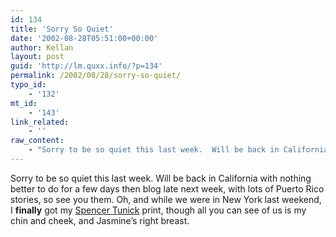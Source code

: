 ```yaml
---
id: 134
title: 'Sorry So Quiet'
date: '2002-08-28T05:51:00+00:00'
author: Kellan
layout: post
guid: 'http://lm.quxx.info/?p=134'
permalink: /2002/08/28/sorry-so-quiet/
typo_id:
    - '132'
mt_id:
    - '143'
link_related:
    - ''
raw_content:
    - "Sorry to be so quiet this last week.  Will be back in California with nothing better to do for a few days then blog late next week, with lots of Puerto Rico stories, so see you them.  Oh, and while we were in New York last weekend, I <b>finally</b> got my \r\n<a href=\\\"http://laughingmeme.org/archives/cat_spencer_tunick.html\\\">Spencer Tunick</a> print, though all you can see of us is my chin and cheek, and Jasmine\\'s right breast."
---
```


Sorry to be so quiet this last week. Will be back in California with nothing better to do for a few days then blog late next week, with lots of Puerto Rico stories, so see you them. Oh, and while we were in New York last weekend, I **finally** got my [Spencer Tunick](http://laughingmeme.org/archives/cat_spencer_tunick.html) print, though all you can see of us is my chin and cheek, and Jasmine’s right breast.